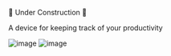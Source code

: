 🚧 Under Construction 🚧

A device for keeping track of your productivity

![image](https://github.com/user-attachments/assets/dd8e6f7d-5712-434d-bb7e-95afcd01d34c)
![image](https://github.com/user-attachments/assets/f770e651-8fa1-4571-8c06-495c482dfc20)


